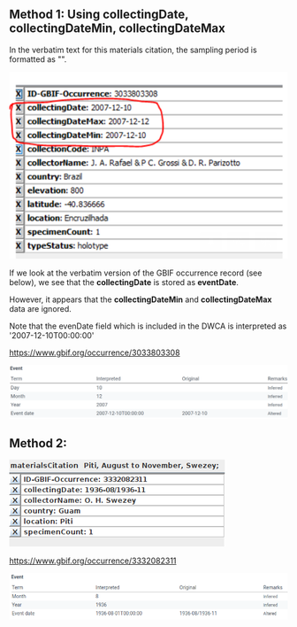 ## Method 1: Using collectingDate, collectingDateMin, collectingDateMax

In the verbatim text for this materials citation, the sampling period is formatted as "".

![a](images/not_iso_8601.png)

If we look at the verbatim version of the GBIF occurrence record (see below), we see that the **collectingDate** is stored as **eventDate**.

However, it appears that the **collectingDateMin** and **collectingDateMax** data are ignored.

Note that the evenDate field which is included in the DWCA is interpreted as '2007-12-10T00:00:00'

https://www.gbif.org/occurrence/3033803308

![](images/occ_3033803308.png)

## Method 2: 

![](images/nemocerous.png)

https://www.gbif.org/occurrence/3332082311

![](images/occ_3332082311.png)

